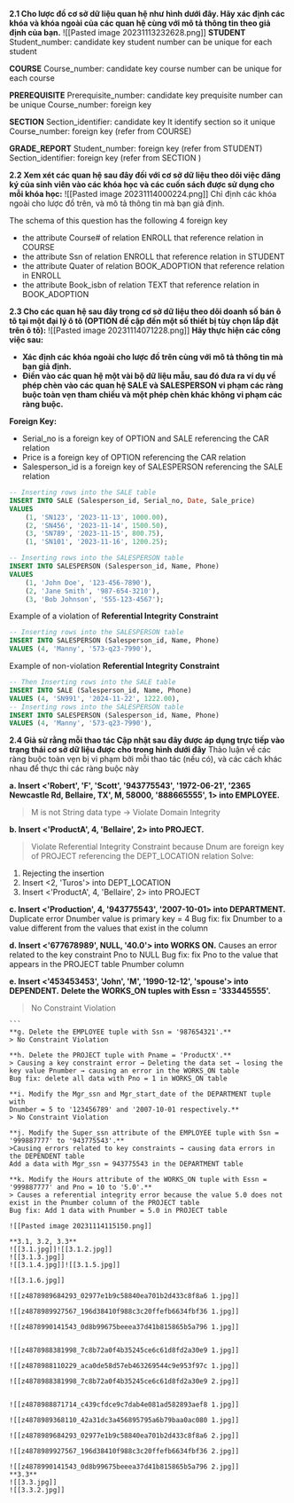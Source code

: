 **2.1 Cho lược đồ cơ sở dữ liệu quan hệ như hình dưới đây. Hãy xác định các khóa
và khóa ngoài của các quan hệ cùng với mô tả thông tin theo giả định của bạn.**
![[Pasted image 20231113232628.png]]
**STUDENT**
Student_number: candidate key 
	student number can be unique for each student

**COURSE**
Course_number:  candidate key
	course number can be unique for each course

**PREREQUISITE**
Prerequisite_number: candidate key
	prequisite number can be unique 
Course_number: foreign key

**SECTION**
Section_identifier: candidate key
	It identify section so it unique  
Course_number: foreign key (refer from COURSE)

**GRADE_REPORT**
Student_number: foreign key (refer from STUDENT)
Section_identifier: foreign key (refer from SECTION )

**2.2  Xem xét các quan hệ sau đây đối với cơ sở dữ liệu theo dõi việc đăng ký của sinh viên vào các khóa học và các cuốn sách được sử dụng cho mỗi khóa học:**
![[Pasted image 20231114000224.png]]
Chỉ định các khóa ngoài cho lược đồ trên, và mô tả thông tin mà bạn giả định.

The schema of this question has the following 4 foreign key
+ the attribute Course# of relation ENROLL that reference relation in COURSE
+ the attribute Ssn of relation ENROLL that reference relation in STUDENT
+ the attribute Quater of relation BOOK_ADOPTION that reference relation in ENROLL
+ the attribute Book_isbn of relation TEXT that reference relation in BOOK_ADOPTION 

**2.3 Cho các quan hệ sau đây trong cơ sở dữ liệu theo dõi doanh số bán ô tô tại một đại lý ô tô (OPTION đề cập đến một số thiết bị tùy chọn lắp đặt trên ô tô):** 
![[Pasted image 20231114071228.png]]
**Hãy thực hiện các công việc sau:**
- **Xác định các khóa ngoài cho lược đồ trên cùng với mô tả thông tin mà bạn giả
định.**
- **Điền vào các quan hệ một vài bộ dữ liệu mẫu, sau đó đưa ra ví dụ về phép chèn
vào các quan hệ SALE và SALESPERSON vi phạm các ràng buộc toàn vẹn tham
chiếu và một phép chèn khác không vi phạm các ràng buộc.**

**Foreign Key:**
+ Serial_no is a foreign key of OPTION and SALE referencing the CAR relation 
+ Price is a foreign key of OPTION referencing the CAR relation 
+ Salesperson_id is a foreign key of SALESPERSON referencing the SALE relation

```sql
-- Inserting rows into the SALE table
INSERT INTO SALE (Salesperson_id, Serial_no, Date, Sale_price)
VALUES
    (1, 'SN123', '2023-11-13', 1000.00),
    (2, 'SN456', '2023-11-14', 1500.50),
    (3, 'SN789', '2023-11-15', 800.75),
    (1, 'SN101', '2023-11-16', 1200.25);

-- Inserting rows into the SALESPERSON table
INSERT INTO SALESPERSON (Salesperson_id, Name, Phone)
VALUES
    (1, 'John Doe', '123-456-7890'),
    (2, 'Jane Smith', '987-654-3210'),
    (3, 'Bob Johnson', '555-123-4567');
```
Example of a violation of **Referential Integrity Constraint** 
```sql
-- Inserting rows into the SALESPERSON table
INSERT INTO SALESPERSON (Salesperson_id, Name, Phone)
VALUES (4, 'Manny', '573-q23-7990'),
```

Example of non-violation **Referential Integrity Constraint**
```sql
-- Then Inserting rows into the SALE table
INSERT INTO SALE (Salesperson_id, Name, Phone)
VALUES (4, 'SN991', '2024-11-22', 1222.00),
-- Inserting rows into the SALESPERSON table
INSERT INTO SALESPERSON (Salesperson_id, Name, Phone)
VALUES (4, 'Manny', '573-q23-7990'),
```

**2.4 Giả sử rằng mỗi thao tác Cập nhật sau đây được áp dụng trực tiếp vào trạng
thái cơ sở dữ liệu được cho trong hình dưới đây** 
Thảo luận về các ràng buộc toàn vẹn bị vi phạm bởi mỗi thao tác (nếu có), và
các cách khác nhau để thực thi các ràng buộc này

**a. Insert <'Robert', 'F', 'Scott', '943775543', '1972-06-21', '2365 Newcastle
Rd, Bellaire, TX', M, 58000, '888665555', 1> into EMPLOYEE.**
> M is not String data type -> Violate Domain Integrity

**b. Insert <'ProductA', 4, 'Bellaire', 2> into PROJECT.**
> Violate Referential Integrity Constraint because Dnum are foreign key of PROJECT referencing the DEPT_LOCATION relation 
Solve: 
1) Rejecting the insertion
2) Insert <2, 'Turos'> into DEPT_LOCATION 
3) Insert <'ProductA', 4, 'Bellaire', 2> into PROJECT

**c. Insert <'Production', 4, '943775543', '2007-10-01> into DEPARTMENT.**
Duplicate error Dnumber value is primary key = 4
Bug fix: fix Dnumber to a value different from the values that exist in the column

**d. Insert <'677678989', NULL, '40.0'> into WORKS ON.**
Causes an error related to the key constraint Pno to NULL
Bug fix: fix Pno to the value that appears in the PROJECT table Pnumber column

**e. Insert <'453453453', 'John', 'M', '1990-12-12', 'spouse'> into DEPENDENT.**
**Delete the WORKS_ON tuples with Essn = '333445555'.**
> No Constraint Violation
`````````````````````````````````````````````````````````````````````````````````````````
```
**g. Delete the EMPLOYEE tuple with Ssn = '987654321'.**
> No Constraint Violation

**h. Delete the PROJECT tuple with Pname = 'ProductX'.**
> Causing a key constraint error → Deleting the data set → losing the key value Pnumber → causing an error in the WORKS_ON table
Bug fix: delete all data with Pno = 1 in WORKS_ON table

**i. Modify the Mgr_ssn and Mgr_start_date of the DEPARTMENT tuple with
Dnumber = 5 to '123456789' and '2007-10-01 respectively.**
> No Constraint Violation

**j. Modify the Super_ssn attribute of the EMPLOYEE tuple with Ssn = '999887777' to '943775543'.**
>Causing errors related to key constraints → causing data errors in the DEPENDENT table
Add a data with Mgr_ssn = 943775543 in the DEPARTMENT table

**k. Modify the Hours attribute of the WORKS_ON tuple with Essn = '999887777' and Pno = 10 to '5.0'.**
> Causes a referential integrity error because the value 5.0 does not exist in the Pnumber column of the PROJECT table
Bug fix: Add 1 data with Pnumber = 5.0 in PROJECT table

![[Pasted image 20231114115150.png]]

**3.1, 3.2, 3.3**
![[3.1.jpg]]![[3.1.2.jpg]]
![[3.1.3.jpg]]
![[3.1.4.jpg]]![[3.1.5.jpg]]

![[3.1.6.jpg]]

![[z4878989684293_02977e1b9c58840ea701b2d433c8f8a6 1.jpg]]

![[z4878989927567_196d38410f988c3c20ffefb6634fbf36 1.jpg]]

![[z4878990141543_0d8b99675beeea37d41b815865b5a796 1.jpg]]


![[z4878988381998_7c8b72a0f4b35245ce6c61d8fd2a30e9 1.jpg]]

![[z4878988110229_aca0de58d57eb463269544c9e953f97c 1.jpg]]

![[z4878988381998_7c8b72a0f4b35245ce6c61d8fd2a30e9 2.jpg]]


![[z4878988871714_c439cfdce9c7dab4e081ad582893aef8 1.jpg]]

![[z4878989368110_42a31dc3a456895795a6b79baa0ac080 1.jpg]]

![[z4878989684293_02977e1b9c58840ea701b2d433c8f8a6 2.jpg]]

![[z4878989927567_196d38410f988c3c20ffefb6634fbf36 2.jpg]]

![[z4878990141543_0d8b99675beeea37d41b815865b5a796 2.jpg]]
**3.3**
![[3.3.jpg]]
![[3.3.2.jpg]]